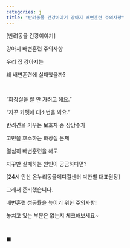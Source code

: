 ```yaml
---
categories: j
title: "반려동물 건강이야기 강아지 배변훈련 주의사항"
---
```

[반려동물 건강이야기]

강아지 배변훈련 주의사항

우리 집 강아지는

왜 배변훈련에 실패했을까?

&nbsp;

&ldquo;화장실을 잘 안 가려고 해요.&rdquo;

&ldquo;자꾸 카펫에 대소변을 봐요.&rdquo;

반려견을 키우는 보호자 중 상당수가

고민을 호소하는 화장실 문제

열심히 배변훈련을 해도

자꾸만 실패하는 원인이 궁금하다면?

[24시 안산 온누리동물메디컬센터 박한별 대표원장]

그래서 준비했습니다.

배변훈련 성공률을 높이기 위한 주의사항!

놓치고 있는 부분은 없는지 체크해보세요~

&nbsp;

■